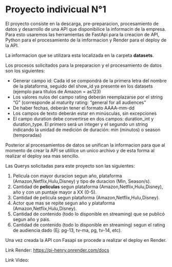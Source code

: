 # Proyecto indivicual N°1

El proyecto consiste en la descarga, pre-preparacion, procesamiento de datos y desarrollo de una API que disponibilice la informacin de la empresa. Para esto usaremos las herramientas de FastApi para la creacion de API, Python para el procesamiento de la imformacion y Render para el deploy de la API.

La informacion que se utilizara esta localizada en la carpeta **datasets**.

Los procesos solicitados para la preparacion y el procesamiento de datos son los siguientes:

- Generar campo id: Cada id se compondrá de la primera letra del nombre de la plataforma, seguido del show_id ya presente en los datasets (ejemplo para títulos de Amazon = as123)
- Los valores nulos del campo rating deberán reemplazarse por el string “G” (corresponde al maturity rating: “general for all audiences”
- De haber fechas, deberán tener el formato AAAA-mm-dd
- Los campos de texto deberán estar en minúsculas, sin excepciones
- El campo duration debe convertirse en dos campos: duration_int y duration_type. El primero será un integer y el segundo un string indicando la unidad de medición de duración: min (minutos) o season (temporadas)

Posterior al procesamientos de datos se unifican la informacion para que al momento de crear la API se utililce un unico archivo y de esta forma al realizar el deploy sea mas sencillo.

Las Querys solicitadas para este proyecto son las siguientes:

1. Pelicula con mayor duracion segun año, plataforma (Amazon,Netflix,Hulu,Disney) y tipo de duracion (Min, Season/s).
2. Cantidad de **peliculas** segun plataforma (Amazon,Netflix,Hulu,Disney), año y con un puntaje mayor a XX (0-5).
3. Cantidad de pelicula segun plataforma (Amazon,Netflix,Hulu,Disney).
4. Actor que mas se repite segun año y plataforma (Amazon,Netflix,Hulu,Disney).
5. Cantidad de contenido (todo lo disponible en streaming) que se publicó segun año y pais.
6. Cantidad de contenido (todo lo disponible en streaming) segun el rating de audiencia dado (Ej: pg-13, tv-ma, pg, tv-14, etc).

Una vez creada la API con Fasapi se procede a realizar el deploy en Render.

Link Render: https://pi-henry.onrender.com/docs

Link Video:
